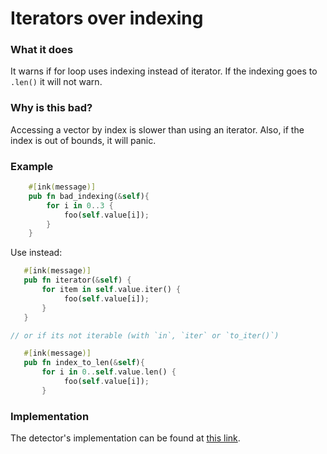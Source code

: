# Iterators over indexing

### What it does

It warns if for loop uses indexing instead of iterator. If the indexing goes to `.len()` it will not warn.

### Why is this bad?

Accessing a vector by index is slower than using an iterator. Also, if the index is out of bounds, it will panic.

### Example

```rust
    #[ink(message)]
    pub fn bad_indexing(&self){
        for i in 0..3 {
            foo(self.value[i]);
        }
    }
```

Use instead:

```rust
   #[ink(message)]
   pub fn iterator(&self) {
       for item in self.value.iter() {
            foo(self.value[i]);
       }
   }

// or if its not iterable (with `in`, `iter` or `to_iter()`)

   #[ink(message)]
   pub fn index_to_len(&self){
       for i in 0..self.value.len() {
            foo(self.value[i]);
       }
```

### Implementation

The detector's implementation can be found at [this link](https://github.com/CoinFabrik/scout/tree/main/detectors/iterators-over-indexing).
